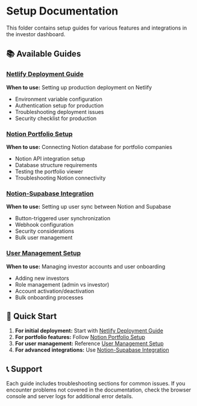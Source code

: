 # Setup Documentation

This folder contains setup guides for various features and integrations in the investor dashboard.

## 📚 Available Guides

### [Netlify Deployment Guide](./NETLIFY_DEPLOYMENT.md)
**When to use:** Setting up production deployment on Netlify
- Environment variable configuration
- Authentication setup for production
- Troubleshooting deployment issues
- Security checklist for production

### [Notion Portfolio Setup](./NOTION_PORTFOLIO_SETUP.md)
**When to use:** Connecting Notion database for portfolio companies
- Notion API integration setup
- Database structure requirements
- Testing the portfolio viewer
- Troubleshooting Notion connectivity

### [Notion-Supabase Integration](./NOTION_SUPABASE_SETUP.md)
**When to use:** Setting up user sync between Notion and Supabase
- Button-triggered user synchronization
- Webhook configuration
- Security considerations
- Bulk user management

### [User Management Setup](./USER_MANAGEMENT_SETUP.md)
**When to use:** Managing investor accounts and user onboarding
- Adding new investors
- Role management (admin vs investor)
- Account activation/deactivation
- Bulk onboarding processes

## 🚀 Quick Start

1. **For initial deployment:** Start with [Netlify Deployment Guide](./NETLIFY_DEPLOYMENT.md)
2. **For portfolio features:** Follow [Notion Portfolio Setup](./NOTION_PORTFOLIO_SETUP.md)
3. **For user management:** Reference [User Management Setup](./USER_MANAGEMENT_SETUP.md)
4. **For advanced integrations:** Use [Notion-Supabase Integration](./NOTION_SUPABASE_SETUP.md)

## 📞 Support

Each guide includes troubleshooting sections for common issues. If you encounter problems not covered in the documentation, check the browser console and server logs for additional error details. 